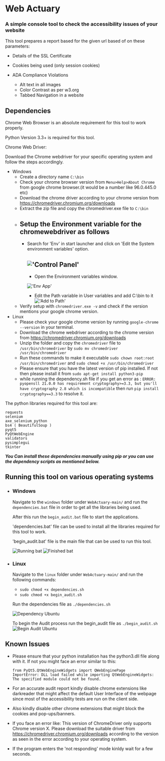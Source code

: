 # Web Actuary #
### A simple console tool to check the accessibility issues of your website ###

This tool prepares a report based for the given url based of on these parameters:

- Details of the SSL Certificate
- Cookies being used (only session cookies)
- ADA Compliance Violations

  - Alt text in all images
  - Color Contrast as per w3.org
  - Tabbed Navigation in a website

## Dependencies ##

Chrome Web Browser is an absolute requirement for this tool to work properly.

Python Version 3.3+ is required for this tool.

Chrome Web Driver:

Download the Chrome webdriver for your specific operating system and follow the steps accordingly.

- Windows
  - Create a directory name `C:\bin`
  - Check your chrome browser version from `Menu>Help>About Chrome` from google chrome browser.(it would be a number like 96.0.445.0 etc)
  - Download the chrome driver according to your chrome version from https://chromedriver.chromium.org/downloads
  - Extract the zip file and copy the chromedriver.exe file to `C:\bin`
  - Setup the Environment variable for the chromewebdriver as follows
    - 
    - Search for 'Env' in start launcher and click on 'Edit the System environment variables' option.
    
      !['Control Panel'](https://i.imgur.com/zE1TUF0.png)
      -
      - Open the Environment variables window.

      !['Env App'](https://i.imgur.com/6TzjjYH.png)
      
      - Edit the Path variable in User variables and add C:\bin to it
      !['Add to Path'](https://i.imgur.com/z2kJyvR.png)
  - Verify setup with `chromedriver.exe -v` and check if the version mentions your google chrome version.
- Linux
  - Please check your google chrome version by running `google-chrome --version` in your terminal.
  - Download the chrome webdriver according to the chrome version from https://chromedriver.chromium.org/downloads
  - Unzip the folder and copy the `chromedriver` file to `/usr/bin/chromedriver` by `sudo mv chromedriver /usr/bin/chromedriver`
  - Run these commands to make it executable `sudo chown root:root /usr/bin/chromedriver` and `sudo chmod +x /usr/bin/chromedriver`
  - Please ensure that you have the latest version of pip installed. If not then please install it from `sudo apt-get install python3-pip`
  - while running the dependency.sh file if you get an error as : `ERROR: pyopensll 21.0.0 has requirement cryptography>=3.3, but you'll have cryptography 2.8 which is incompatible` then run `pip install cryptography==3.3` to resolve it.

The python libraries required for this tool are:

    requests
    selenium
    axe_selenium_python
    bs4 ( BeautifulSoup )
    pyqt5
    PyQtWebEngine
    validators
    pysimplegui
    tkinter

___You Can install these dependencies manually using pip or you can use the dependency scripts as mentioned below.___

## Running this tool on various operating systems ##

- ### Windows ###
  Navigate to the `windows` folder under `WebActuary-main/` and run the `dependencies.bat` file in order to get all the libraries being used.
  
  After this run the `begin_audit.bat` file to start the applications.

  'dependencies.bat' file can be used to install all the libraries required for this tool to work.
  
  'begin_audit.bat' file is the main file that can be used to run this tool.
  
  ![Running bat](https://i.imgur.com/lrqcRLT.png)
  ![Finished bat](https://i.imgur.com/hX20xHQ.png)

- ### Linux ###
    Navigate to the `linux` folder under `WebActuary-main/` and run the following commands:

  - `sudo chmod +x dependencies.sh`
  - `sudo chmod +x begin_audit.sh`
    
  Run the dependencies file as `./dependencies.sh`

    ![Dependency Ubuntu](https://i.imgur.com/Jh0TEKy.png)
  
    To begin the Audit process run the begin_audit file as `./begin_audit.sh`
    ![Begin Audit Ubuntu](https://i.imgur.com/vJiuqyK.png)



## Known Issues ##
- Please ensure that your python installation has the python3.dll file along with it. If not you might face an error similar to this:

      from PyQt5.QtWebEngineWidgets import QWebEnginePage
      ImportError: DLL load failed while importing QtWebEngineWidgets: The specified module could not be found.

- For an accurate audit report kindly disable chrome extensions like darkreader that might affect the default User Interface of the webpage since most of the accessibility tests are run on the client side.
 
- Also kindly disable other chrome extensions that might block the cookies and pop-ups/banners.
- If you face an error like:
      This version of ChromeDriver only supports Chrome version X.
      Please download the suitable driver from https://chromedriver.chromium.org/downloads according to the version as seen in the error according to your operating system.
- If the program enters the 'not responding' mode kinldy wait  for a few seconds.
